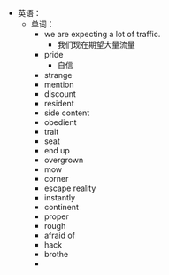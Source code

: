 - 英语：
	- 单词：
		- we are expecting a lot of traffic.
			- 我们现在期望大量流量
		- pride
			- 自信
		- strange
		- mention
		- discount
		- resident
		- side content
		- obedient
		- trait
		- seat
		- end up
		- overgrown
		- mow
		- corner
		- escape reality
		- instantly
		- continent
		- proper
		- rough
		- afraid of
		- hack
		- brothe
		-